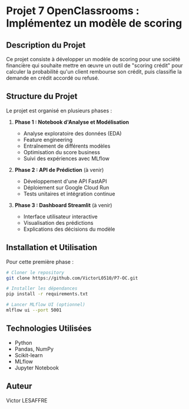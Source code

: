 # Projet 7 OpenClassrooms : Implémentez un modèle de scoring

## Description du Projet
Ce projet consiste à développer un modèle de scoring pour une société financière qui souhaite mettre en œuvre un outil de "scoring crédit" pour calculer la probabilité qu'un client rembourse son crédit, puis classifie la demande en crédit accordé ou refusé.

## Structure du Projet

Le projet est organisé en plusieurs phases :

1. **Phase 1 : Notebook d'Analyse et Modélisation**
   - Analyse exploratoire des données (EDA)
   - Feature engineering
   - Entraînement de différents modèles
   - Optimisation du score business
   - Suivi des expériences avec MLflow

2. **Phase 2 : API de Prédiction** (à venir)
   - Développement d'une API FastAPI
   - Déploiement sur Google Cloud Run
   - Tests unitaires et intégration continue

3. **Phase 3 : Dashboard Streamlit** (à venir)
   - Interface utilisateur interactive
   - Visualisation des prédictions
   - Explications des décisions du modèle

## Installation et Utilisation

Pour cette première phase :
```bash
# Cloner le repository
git clone https://github.com/VictorL0510/P7-OC.git

# Installer les dépendances
pip install -r requirements.txt

# Lancer MLflow UI (optionnel)
mlflow ui --port 5001
```

## Technologies Utilisées
- Python
- Pandas, NumPy
- Scikit-learn
- MLflow
- Jupyter Notebook

## Auteur
Victor LESAFFRE

